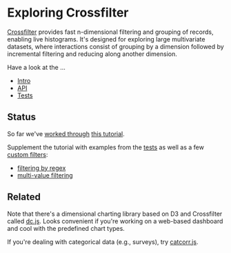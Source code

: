 # Exploring Crossfilter

[Crossfilter](http://square.github.com/crossfilter/) provides fast n-dimensional filtering and grouping of records, enabling live histograms.  It's designed for exploring large multivariate datasets, where interactions consist of grouping by a dimension followed by incremental filtering and reducing along another dimension.

Have a look at the ...

* [Intro](http://square.github.io/crossfilter/)
* [API](https://github.com/square/crossfilter/wiki/API-Reference)
* [Tests]()


## Status

So far we've [worked through](tutorial/index.coffee.md) [this tutorial](http://eng.wealthfront.com/2012/09/explore-your-multivariate-data-with-crossfilter.html).

Supplement the tutorial with examples from the [tests](https://github.com/square/crossfilter/blob/master/test/crossfilter-test.js) as well as a few [custom filters](https://github.com/square/crossfilter/pull/36):

* [filtering by regex](https://github.com/square/crossfilter/issues/43)
* [multi-value filtering](https://github.com/square/crossfilter/pull/36#issuecomment-14782016)


## Related

Note that there's a dimensional charting library based on D3 and Crossfilter
called [dc.js](http://nickqizhu.github.io/dc.js/). Looks convenient if
you're working on a web-based dashboard and cool with the predefined chart types.

If you're dealing with categorical data (e.g., surveys), try [catcorr.js](https://github.com/deanmalmgren/catcorrjs).

